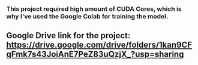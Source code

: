 ### This project required high amount of CUDA Cores, which is why I've used the Google Colab for training the model.

## Google Drive link for the project: https://drive.google.com/drive/folders/1kan9CFqFmk7s43JoiAnE7PeZ83uQzjX_?usp=sharing
